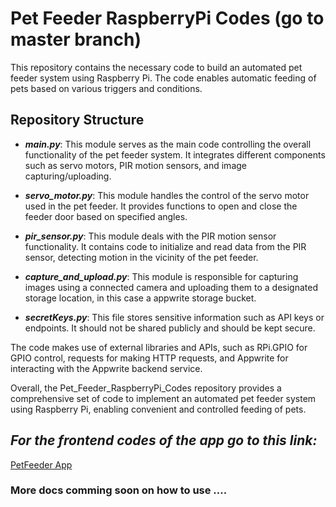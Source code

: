 # Pet Feeder RaspberryPi Codes (go to master branch)

This repository contains the necessary code to build an automated pet feeder system using Raspberry Pi. The code enables automatic feeding of pets based on various triggers and conditions.

## Repository Structure

- ***main.py***: This module serves as the main code controlling the overall functionality of the pet feeder system. It integrates different components such as servo motors, PIR motion sensors, and image capturing/uploading.

- ***servo_motor.py***: This module handles the control of the servo motor used in the pet feeder. It provides functions to open and close the feeder door based on specified angles.

- ***pir_sensor.py***: This module deals with the PIR motion sensor functionality. It contains code to initialize and read data from the PIR sensor, detecting motion in the vicinity of the pet feeder.

- ***capture_and_upload.py***: This module is responsible for capturing images using a connected camera and uploading them to a designated storage location, in this case a appwrite storage bucket.

- ***secretKeys.py***: This file stores sensitive information such as API keys or endpoints. It should not be shared publicly and should be kept secure.

The code makes use of external libraries and APIs, such as RPi.GPIO for GPIO control, requests for making HTTP requests, and Appwrite for interacting with the Appwrite backend service.

Overall, the Pet_Feeder_RaspberryPi_Codes repository provides a comprehensive set of code to implement an automated pet feeder system using Raspberry Pi, enabling convenient and controlled feeding of pets.


## *For the frontend codes of the app go to this link:*
[PetFeeder App](https://github.com/chetryJyoti/PetFeeder_IoT_app)


### More docs comming soon on how to use ....



